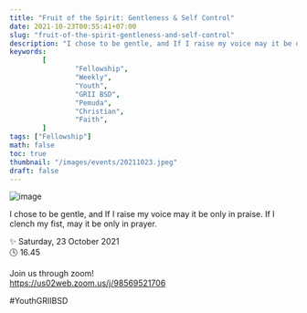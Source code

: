```yaml
---
title: "Fruit of the Spirit: Gentleness & Self Control"
date: 2021-10-23T00:55:41+07:00
slug: "fruit-of-the-spirit-gentleness-and-self-control"
description: "I chose to be gentle, and If I raise my voice may it be only in praise. If I clench my fist, may it be only in prayer."
keywords:
        [
                "Fellowship",
                "Weekly",
                "Youth",
                "GRII BSD",
                "Pemuda",
                "Christian",
                "Faith",
        ]
tags: ["Fellowship"]
math: false
toc: true
thumbnail: "/images/events/20211023.jpeg"
draft: false
---
```


![image](/images/events/20211023.jpeg)

I chose to be gentle, and If I raise my voice may it be only in praise. If I clench my fist, may it be only in prayer.

✨ Saturday, 23 October 2021\
🕓 16.45

Join us through zoom!\
https://us02web.zoom.us/j/98569521706

#YouthGRIIBSD
